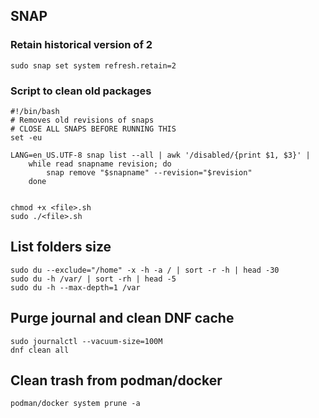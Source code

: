 ## SNAP 
### Retain historical version of 2
~~~
sudo snap set system refresh.retain=2
~~~

### Script to clean old packages
~~~
#!/bin/bash
# Removes old revisions of snaps
# CLOSE ALL SNAPS BEFORE RUNNING THIS
set -eu

LANG=en_US.UTF-8 snap list --all | awk '/disabled/{print $1, $3}' |
    while read snapname revision; do
        snap remove "$snapname" --revision="$revision"
    done

    
chmod +x <file>.sh
sudo ./<file>.sh
~~~

## List folders size
~~~
sudo du --exclude="/home" -x -h -a / | sort -r -h | head -30
sudo du -h /var/ | sort -rh | head -5
sudo du -h --max-depth=1 /var
~~~ 

## Purge journal and clean DNF cache
~~~
sudo journalctl --vacuum-size=100M
dnf clean all
~~~
## Clean trash from podman/docker
~~~
podman/docker system prune -a
~~~
